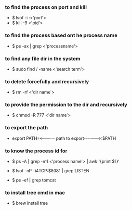 ### to find the process on port and kill 
* $ lsof -i :<'port'>
* $ kill -9 <'pid'>

### to find the process based ont he process name
* $ ps -ax | grep <'processname'>

### to find any file dir in the system 
* $ sudo find / -name <'search term'>

### to delete forcefully and recursively 
* $ rm -rf <'dir name'>

### to provide the permission to the dir and recursively 
* $ chmod -R 777 <'dir name'>

### to export the path 
* export PATH=<----- path to export------>:$PATH

### to know the process id for 
* $ ps -A | grep -m1 <'process name'> | awk '{print $1}'

* $ lsof -nP -i4TCP:$8081 | grep LISTEN 
* $ ps -ef | grep tomcat


### to install tree cmd in mac 
* $ brew install tree